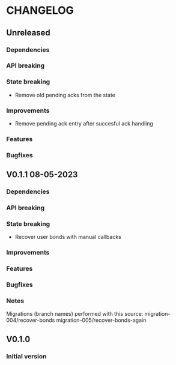 # CHANGELOG

## Unreleased
### Dependencies
### API breaking
### State breaking
- Remove old pending acks from the state
### Improvements
- Remove pending ack entry after succesful ack handling
### Features
### Bugfixes

## V0.1.1 08-05-2023
### Dependencies
### API breaking
### State breaking
- Recover user bonds with manual callbacks
### Improvements
### Features
### Bugfixes
### Notes

Migrations (branch names) performed with this source:
migration-004/recover-bonds
migration-005/recover-bonds-again

## V0.1.0
### Initial version